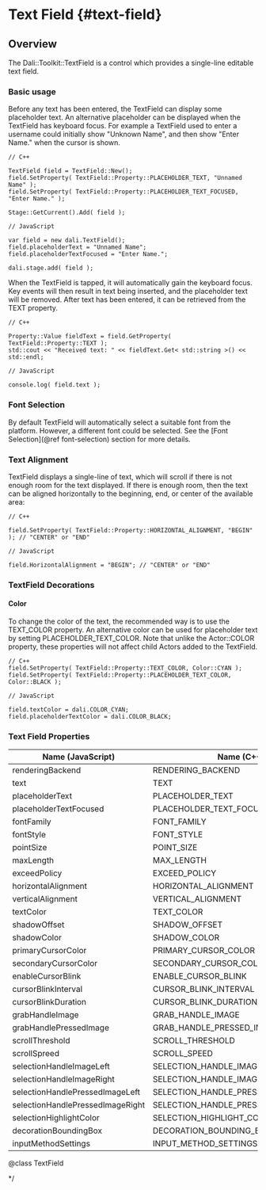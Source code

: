 <!--
/**-->

# Text Field {#text-field}

## Overview

The Dali::Toolkit::TextField is a control which provides a single-line editable text field.

### Basic usage

Before any text has been entered, the TextField can display some placeholder text.
An alternative placeholder can be displayed when the TextField has keyboard focus.
For example a TextField used to enter a username could initially show "Unknown Name", and then show "Enter Name." when the cursor is shown. 

~~~{.cpp}
// C++

TextField field = TextField::New();
field.SetProperty( TextField::Property::PLACEHOLDER_TEXT, "Unnamed Name" );
field.SetProperty( TextField::Property::PLACEHOLDER_TEXT_FOCUSED, "Enter Name." );

Stage::GetCurrent().Add( field );
~~~

~~~{.js}
// JavaScript

var field = new dali.TextField();
field.placeholderText = "Unnamed Name";
field.placeholderTextFocused = "Enter Name.";

dali.stage.add( field );
~~~

When the TextField is tapped, it will automatically gain the keyboard focus. Key events will then result in text being inserted, and the placeholder text will be removed.
After text has been entered, it can be retrieved from the TEXT property.

~~~{.cpp}
// C++

Property::Value fieldText = field.GetProperty( TextField::Property::TEXT );
std::cout << "Received text: " << fieldText.Get< std::string >() << std::endl;
~~~

~~~{.js}
// JavaScript

console.log( field.text );
~~~

### Font Selection

By default TextField will automatically select a suitable font from the platform. However, a different font could be selected. See the [Font Selection](@ref font-selection) section for more details.

### Text Alignment

TextField displays a single-line of text, which will scroll if there is not enough room for the text displayed.
If there is enough room, then the text can be aligned horizontally to the beginning, end, or center of the available area:

~~~{.cpp}
// C++

field.SetProperty( TextField::Property::HORIZONTAL_ALIGNMENT, "BEGIN" ); // "CENTER" or "END"
~~~

~~~{.js}
// JavaScript

field.HorizontalAlignment = "BEGIN"; // "CENTER" or "END"
~~~

### TextField Decorations

#### Color

To change the color of the text, the recommended way is to use the TEXT_COLOR property.
An alternative color can be used for placeholder text by setting PLACEHOLDER_TEXT_COLOR.
Note that unlike the Actor::COLOR property, these properties will not affect child Actors added to the TextField.

~~~{.cpp}
// C++
field.SetProperty( TextField::Property::TEXT_COLOR, Color::CYAN );
field.SetProperty( TextField::Property::PLACEHOLDER_TEXT_COLOR, Color::BLACK );
~~~

~~~{.js}
// JavaScript

field.textColor = dali.COLOR_CYAN;
field.placeholderTextColor = dali.COLOR_BLACK;
~~~

### Text Field Properties

 Name (JavaScript)                 |  Name (C++)                          |  Type        | Writable     | Animatable
-----------------------------------|--------------------------------------|--------------|--------------|-----------
 renderingBackend                  | RENDERING_BACKEND                    |  INTEGER     | O            | X
 text                              | TEXT                                 |  STRING      | O            | X
 placeholderText                   | PLACEHOLDER_TEXT                     |  STRING      | O            | X
 placeholderTextFocused            | PLACEHOLDER_TEXT_FOCUSED             |  STRING      | O            | X
 fontFamily                        | FONT_FAMILY                          |  STRING      | O            | X
 fontStyle                         | FONT_STYLE                           |  STRING      | O            | X
 pointSize                         | POINT_SIZE                           |  FLOAT       | O            | X
 maxLength                         | MAX_LENGTH                           |  INTEGER     | O            | X
 exceedPolicy                      | EXCEED_POLICY                        |  INTEGER     | O            | X
 horizontalAlignment               | HORIZONTAL_ALIGNMENT                 |  STRING      | O            | X
 verticalAlignment                 | VERTICAL_ALIGNMENT                   |  STRING      | O            | X
 textColor                         | TEXT_COLOR                           |  VECTOR4     | O            | X
 shadowOffset                      | SHADOW_OFFSET                        |  VECTOR2     | O            | X
 shadowColor                       | SHADOW_COLOR                         |  VECTOR4     | O            | X
 primaryCursorColor                | PRIMARY_CURSOR_COLOR                 |  VECTOR4     | O            | X
 secondaryCursorColor              | SECONDARY_CURSOR_COLOR               |  VECTOR4     | O            | X
 enableCursorBlink                 | ENABLE_CURSOR_BLINK                  |  BOOLEAN     | O            | X
 cursorBlinkInterval               | CURSOR_BLINK_INTERVAL                |  FLOAT       | O            | X
 cursorBlinkDuration               | CURSOR_BLINK_DURATION                |  FLOAT       | O            | X
 grabHandleImage                   | GRAB_HANDLE_IMAGE                    |  STRING      | O            | X
 grabHandlePressedImage            | GRAB_HANDLE_PRESSED_IMAGE            |  STRING      | O            | X
 scrollThreshold                   | SCROLL_THRESHOLD                     |  FLOAT       | O            | X
 scrollSpreed                      | SCROLL_SPEED                         |  FLOAT       | O            | X
 selectionHandleImageLeft          | SELECTION_HANDLE_IMAGE_LEFT          |  STRING      | O            | X
 selectionHandleImageRight         | SELECTION_HANDLE_IMAGE_RIGHT         |  STRING      | O            | X
 selectionHandlePressedImageLeft   | SELECTION_HANDLE_PRESSED_IMAGE_LEFT  |  STRING      | O            | X
 selectionHandlePressedImageRight  | SELECTION_HANDLE_PRESSED_IMAGE_RIGHT |  STRING      | O            | X
 selectionHighlightColor           | SELECTION_HIGHLIGHT_COLOR            |  VECTOR4     | O            | X
 decorationBoundingBox             | DECORATION_BOUNDING_BOX              |  RECTANGLE   | O            | X
 inputMethodSettings               | INPUT_METHOD_SETTINGS                |  MAP         | O            | X

@class TextField

*/
